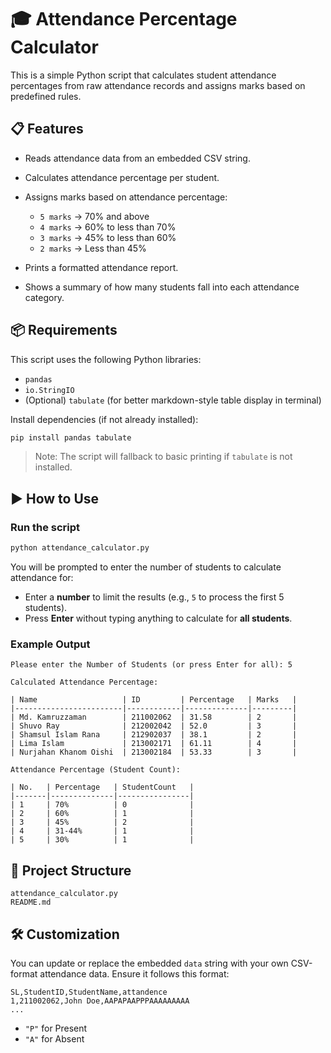 # 🎓 Attendance Percentage Calculator

This is a simple Python script that calculates student attendance percentages from raw attendance records and assigns marks based on predefined rules.

## 📋 Features

* Reads attendance data from an embedded CSV string.
* Calculates attendance percentage per student.
* Assigns marks based on attendance percentage:

  * `5 marks` → 70% and above
  * `4 marks` → 60% to less than 70%
  * `3 marks` → 45% to less than 60%
  * `2 marks` → Less than 45%
* Prints a formatted attendance report.
* Shows a summary of how many students fall into each attendance category.

## 📦 Requirements

This script uses the following Python libraries:

* `pandas`
* `io.StringIO`
* (Optional) `tabulate` (for better markdown-style table display in terminal)

Install dependencies (if not already installed):

```bash
pip install pandas tabulate
```

> Note: The script will fallback to basic printing if `tabulate` is not installed.

## ▶️ How to Use

### Run the script

```bash
python attendance_calculator.py
```

You will be prompted to enter the number of students to calculate attendance for:

* Enter a **number** to limit the results (e.g., `5` to process the first 5 students).
* Press **Enter** without typing anything to calculate for **all students**.

### Example Output

```
Please enter the Number of Students (or press Enter for all): 5

Calculated Attendance Percentage:

| Name                   | ID         | Percentage   | Marks   |
|------------------------|------------|--------------|---------|
| Md. Kamruzzaman        | 211002062  | 31.58        | 2       |
| Shuvo Ray              | 212002042  | 52.0         | 3       |
| Shamsul Islam Rana     | 212902037  | 38.1         | 2       |
| Lima Islam             | 213002171  | 61.11        | 4       |
| Nurjahan Khanom Oishi  | 213002184  | 53.33        | 3       |

Attendance Percentage (Student Count):

| No.   | Percentage   | StudentCount   |
|-------|--------------|----------------|
| 1     | 70%          | 0              |
| 2     | 60%          | 1              |
| 3     | 45%          | 2              |
| 4     | 31-44%       | 1              |
| 5     | 30%          | 1              |
```

## 📁 Project Structure

```
attendance_calculator.py
README.md
```

## 🛠️ Customization

You can update or replace the embedded `data` string with your own CSV-format attendance data. Ensure it follows this format:

```
SL,StudentID,StudentName,attandence
1,211002062,John Doe,AAPAPAAPPPAAAAAAAAA
...
```

* `"P"` for Present
* `"A"` for Absent

